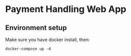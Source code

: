 # Payment Handling Web App

## Environment setup

Make sure you have docker install, then:
```
docker-compose up -d
```